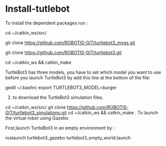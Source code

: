 # Install-tutlebot 

To install the dependent packages run :

cd ~/catkin_ws/src/

git clone https://github.com/ROBOTIS-GIT/turtlebot3_msgs.git

git clone https://github.com/ROBOTIS-GIT/turtlebot3.git

cd ~/catkin_ws && catkin_make

TurtleBot3 has three models, you have to set which model you want to use before you launch
TurtleBot3 by add this line at the bottom of the file:

gedit ~/.bashrc
export TURTLEBOT3_MODEL=burger

2. to download the TurtleBot3 simulation files.

cd ~/catkin_ws/src/
git clone https://github.com/ROBOTIS-GIT/turtlebot3_simulations.git
cd ~/catkin_ws && catkin_make
. To launch the virtual robot using Gazebo

First,launch TurtleBot3 in an empty environment by :

roslaunch turtlebot3_gazebo turtlebot3_empty_world.launch

